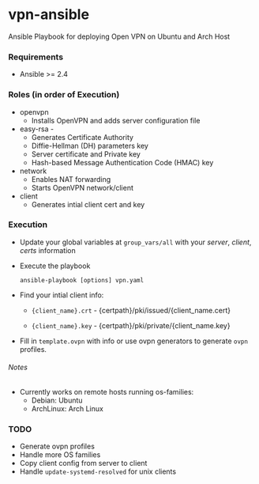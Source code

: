 # vpn-ansible
Ansible Playbook for deploying Open VPN on Ubuntu and Arch Host

### Requirements
- Ansible >= 2.4

### Roles (in order of Execution)
- openvpn
  - Installs OpenVPN and adds server configuration file
- easy-rsa -
  - Generates Certificate Authority
  - Diffie-Hellman (DH) parameters key
  - Server certificate and Private key
  - Hash-based Message Authentication Code (HMAC) key
- network
  - Enables NAT forwarding
  - Starts OpenVPN network/client
- client  
  - Generates intial client cert and key

### Execution
- Update your global variables at `group_vars/all` with your *server*, *client*, *certs* information
- Execute the playbook

  `ansible-playbook [options] vpn.yaml`

- Find your intial client info:

  - `{client_name}.crt` - {certpath}/pki/issued/{client_name.cert}

  - `{client_name}.key` - {certpath}/pki/private/{client_name.key}

- Fill in `template.ovpn` with info or use ovpn generators to generate `ovpn` profiles.

###### Notes
- Currently works on remote hosts running os-families:
  - Debian: Ubuntu
  - ArchLinux: Arch Linux

### TODO
- Generate ovpn profiles
- Handle more OS families
- Copy client config from server to client
- Handle `update-systemd-resolved` for unix clients
